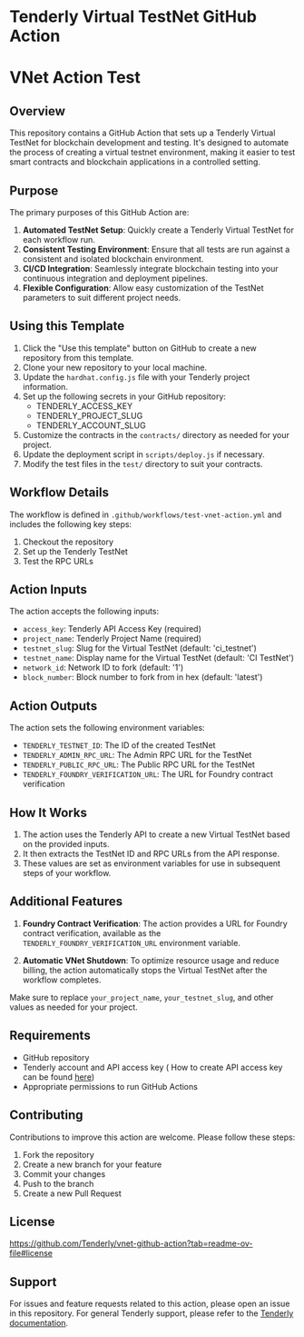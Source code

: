 # Tenderly Virtual TestNet GitHub Action
# VNet Action Test
## Overview

This repository contains a GitHub Action that sets up a Tenderly Virtual TestNet for blockchain development and testing. It's designed to automate the process of creating a virtual testnet environment, making it easier to test smart contracts and blockchain applications in a controlled setting.

## Purpose

The primary purposes of this GitHub Action are:

1. **Automated TestNet Setup**: Quickly create a Tenderly Virtual TestNet for each workflow run.
2. **Consistent Testing Environment**: Ensure that all tests are run against a consistent and isolated blockchain environment.
3. **CI/CD Integration**: Seamlessly integrate blockchain testing into your continuous integration and deployment pipelines.
4. **Flexible Configuration**: Allow easy customization of the TestNet parameters to suit different project needs.

## Using this Template

1. Click the "Use this template" button on GitHub to create a new repository from this template.
2. Clone your new repository to your local machine.
3. Update the `hardhat.config.js` file with your Tenderly project information.
4. Set up the following secrets in your GitHub repository:
   - TENDERLY_ACCESS_KEY
   - TENDERLY_PROJECT_SLUG
   - TENDERLY_ACCOUNT_SLUG
5. Customize the contracts in the `contracts/` directory as needed for your project.
6. Update the deployment script in `scripts/deploy.js` if necessary.
7. Modify the test files in the `test/` directory to suit your contracts.

## Workflow Details

The workflow is defined in `.github/workflows/test-vnet-action.yml` and includes the following key steps:

1. Checkout the repository
2. Set up the Tenderly TestNet
3. Test the RPC URLs


## Action Inputs

The action accepts the following inputs:

- `access_key`: Tenderly API Access Key (required)
- `project_name`: Tenderly Project Name (required)
- `testnet_slug`: Slug for the Virtual TestNet (default: 'ci_testnet')
- `testnet_name`: Display name for the Virtual TestNet (default: 'CI TestNet')
- `network_id`: Network ID to fork (default: '1')
- `block_number`: Block number to fork from in hex (default: 'latest')


## Action Outputs

The action sets the following environment variables:

- `TENDERLY_TESTNET_ID`: The ID of the created TestNet
- `TENDERLY_ADMIN_RPC_URL`: The Admin RPC URL for the TestNet
- `TENDERLY_PUBLIC_RPC_URL`: The Public RPC URL for the TestNet
- `TENDERLY_FOUNDRY_VERIFICATION_URL`: The URL for Foundry contract verification

## How It Works

1. The action uses the Tenderly API to create a new Virtual TestNet based on the provided inputs.
2. It then extracts the TestNet ID and RPC URLs from the API response.
3. These values are set as environment variables for use in subsequent steps of your workflow.

## Additional Features

1. **Foundry Contract Verification**: The action provides a URL for Foundry contract verification, available as the `TENDERLY_FOUNDRY_VERIFICATION_URL` environment variable.

2. **Automatic VNet Shutdown**: To optimize resource usage and reduce billing, the action automatically stops the Virtual TestNet after the workflow completes.


Make sure to replace `your_project_name`, `your_testnet_slug`, and other values as needed for your project.

## Requirements

- GitHub repository
- Tenderly account and API access key ( How to create API access key can be found [here](https://docs.tenderly.co/account/projects/how-to-generate-api-access-token))
- Appropriate permissions to run GitHub Actions

## Contributing

Contributions to improve this action are welcome. Please follow these steps:

1. Fork the repository
2. Create a new branch for your feature
3. Commit your changes
4. Push to the branch
5. Create a new Pull Request

## License

https://github.com/Tenderly/vnet-github-action?tab=readme-ov-file#license

## Support

For issues and feature requests related to this action, please open an issue in this repository. For general Tenderly support, please refer to the [Tenderly documentation](https://docs.tenderly.co/).
